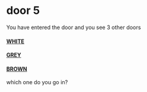 # door 5  
You have entered the door and you see 3 other doors 
#### [WHITE](../door_6/README.md)
#### [GREY](../door_6/README.md)
#### [BROWN](../door_6/README.md)
which one do you go in?